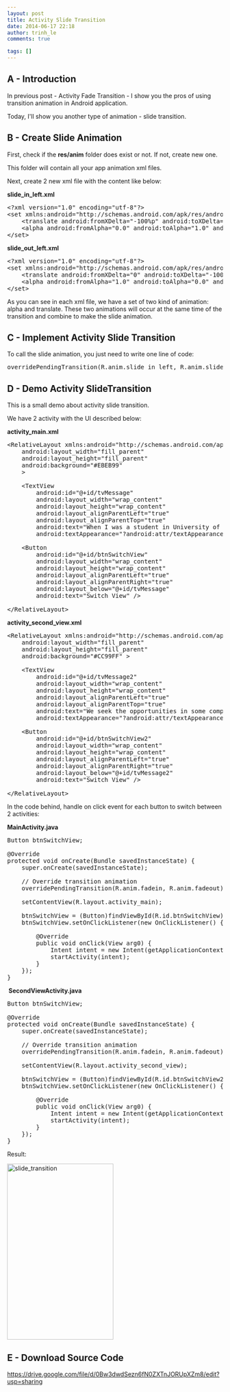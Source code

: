 ```yaml
---
layout: post
title: Activity Slide Transition
date: 2014-06-17 22:18
author: trinh_le
comments: true

tags: []
---
```


<h2>A - Introduction</h2>
In previous post - Activity Fade Transition - I show you the pros of using transition animation in Android application.

Today, I'll show you another type of animation - slide transition.

<!--more-->
<h2>B - Create Slide Animation</h2>
First, check if the <strong>res/anim</strong> folder does exist or not. If not, create new one.

This folder will contain all your app animation xml files.

Next, create 2 new xml file with the content like below:

<strong>slide_in_left.xml</strong>

<pre>
&lt;?xml version=&quot;1.0&quot; encoding=&quot;utf-8&quot;?&gt;
&lt;set xmlns:android=&quot;http://schemas.android.com/apk/res/android&quot;&gt;
    &lt;translate android:fromXDelta=&quot;-100%p&quot; android:toXDelta=&quot;0&quot; android:duration=&quot;500&quot; /&gt;
    &lt;alpha android:fromAlpha=&quot;0.0&quot; android:toAlpha=&quot;1.0&quot; android:duration=&quot;200&quot; android:startOffset=&quot;200&quot; /&gt;
&lt;/set&gt;
</pre>

<strong>slide_out_left.xml</strong>

<pre>
&lt;?xml version=&quot;1.0&quot; encoding=&quot;utf-8&quot;?&gt;
&lt;set xmlns:android=&quot;http://schemas.android.com/apk/res/android&quot;&gt;
    &lt;translate android:fromXDelta=&quot;0&quot; android:toXDelta=&quot;-100%p&quot; android:duration=&quot;500&quot; /&gt;
    &lt;alpha android:fromAlpha=&quot;1.0&quot; android:toAlpha=&quot;0.0&quot; android:duration=&quot;200&quot; android:startOffset=&quot;200&quot; /&gt;
&lt;/set&gt;
</pre>

As you can see in each xml file, we have a set of two kind of animation: alpha and translate. These two animations will occur at the same time of the transition and combine to make the slide animation.
<h2>C - Implement Activity Slide Transition</h2>
To call the slide animation, you just need to write one line of code:

<pre>
overridePendingTransition(R.anim.slide_in_left, R.anim.slide_out_left);
</pre>

<h2>D - Demo Activity SlideTransition</h2>
This is a small demo about activity slide transition.

We have 2 activity with the UI described below:

<strong>activity_main.xml</strong>

<pre>
&lt;RelativeLayout xmlns:android=&quot;http://schemas.android.com/apk/res/android&quot;
    android:layout_width=&quot;fill_parent&quot;
    android:layout_height=&quot;fill_parent&quot;
    android:background=&quot;#EBEB99&quot;
    &gt;

    &lt;TextView
        android:id=&quot;@+id/tvMessage&quot;
        android:layout_width=&quot;wrap_content&quot;
        android:layout_height=&quot;wrap_content&quot;
        android:layout_alignParentLeft=&quot;true&quot;
        android:layout_alignParentTop=&quot;true&quot;
        android:text=&quot;When I was a student in University of Technical Education HCMC (UTE), me and my friends made up a team called Ice Tea 09.&quot;
        android:textAppearance=&quot;?android:attr/textAppearanceMedium&quot; /&gt;

    &lt;Button
        android:id=&quot;@+id/btnSwitchView&quot;
        android:layout_width=&quot;wrap_content&quot;
        android:layout_height=&quot;wrap_content&quot;
        android:layout_alignParentLeft=&quot;true&quot;
        android:layout_alignParentRight=&quot;true&quot;
        android:layout_below=&quot;@+id/tvMessage&quot;
        android:text=&quot;Switch View&quot; /&gt;

&lt;/RelativeLayout&gt;
</pre>

<strong>activity_second_view.xml</strong>

<pre>
&lt;RelativeLayout xmlns:android=&quot;http://schemas.android.com/apk/res/android&quot;
    android:layout_width=&quot;fill_parent&quot;
    android:layout_height=&quot;fill_parent&quot;
    android:background=&quot;#CC99FF&quot; &gt;

    &lt;TextView
        android:id=&quot;@+id/tvMessage2&quot;
        android:layout_width=&quot;wrap_content&quot;
        android:layout_height=&quot;wrap_content&quot;
        android:layout_alignParentLeft=&quot;true&quot;
        android:layout_alignParentTop=&quot;true&quot;
        android:text=&quot;We seek the opportunities in some competitions related to IT and achieved some awards. That’s the very first step for us to keep our head high, moving forward and chasing each other dreams.&quot;
        android:textAppearance=&quot;?android:attr/textAppearanceMedium&quot; /&gt;

    &lt;Button
        android:id=&quot;@+id/btnSwitchView2&quot;
        android:layout_width=&quot;wrap_content&quot;
        android:layout_height=&quot;wrap_content&quot;
        android:layout_alignParentLeft=&quot;true&quot;
        android:layout_alignParentRight=&quot;true&quot;
        android:layout_below=&quot;@+id/tvMessage2&quot;
        android:text=&quot;Switch View&quot; /&gt;

&lt;/RelativeLayout&gt;
</pre>

In the code behind, handle on click event for each button to switch between 2 activities:

<strong>MainActivity.java</strong>

<pre>
Button btnSwitchView;

@Override
protected void onCreate(Bundle savedInstanceState) {
	super.onCreate(savedInstanceState);

	// Override transition animation
	overridePendingTransition(R.anim.fadein, R.anim.fadeout);

	setContentView(R.layout.activity_main);

	btnSwitchView = (Button)findViewById(R.id.btnSwitchView);
	btnSwitchView.setOnClickListener(new OnClickListener() {

		@Override
		public void onClick(View arg0) {
			Intent intent = new Intent(getApplicationContext(), SecondViewActivity.class);
			startActivity(intent);
		}
	});
}
</pre>

<strong> SecondViewActivity.java</strong>

<pre>
Button btnSwitchView;

@Override
protected void onCreate(Bundle savedInstanceState) {
	super.onCreate(savedInstanceState);

	// Override transition animation
	overridePendingTransition(R.anim.fadein, R.anim.fadeout);

	setContentView(R.layout.activity_second_view);

	btnSwitchView = (Button)findViewById(R.id.btnSwitchView2);
	btnSwitchView.setOnClickListener(new OnClickListener() {

		@Override
		public void onClick(View arg0) {
			Intent intent = new Intent(getApplicationContext(), MainActivity.class);
			startActivity(intent);
		}
	});
}
</pre>

Result:

<a href="http://icetea09.com/wp-content/uploads/2014/06/slide_transition.png"><img class="size-full wp-image-1735 aligncenter" src="http://icetea09.com/wp-content/uploads/2014/06/slide_transition.png" alt="slide_transition" width="248" height="410" /></a>
<h2>E - Download Source Code</h2>
<a href="https://drive.google.com/file/d/0Bw3dwdSezn6fN0ZXTnJORUpXZm8/edit?usp=sharing">https://drive.google.com/file/d/0Bw3dwdSezn6fN0ZXTnJORUpXZm8/edit?usp=sharing</a>
